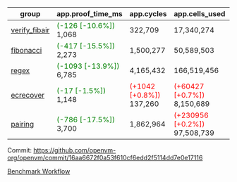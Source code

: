 | group | app.proof_time_ms | app.cycles | app.cells_used | leaf.proof_time_ms | leaf.cycles | leaf.cells_used |
| -- | -- | -- | -- | -- | -- | -- |
| [verify_fibair](https://github.com/openvm-org/openvm/blob/benchmark-results/benchmarks-pr/1761/verify_fibair-16aa6672f0a53f610cf6edd2f5114dd7e0e17116.md) |<span style='color: green'>(-126 [-10.6%])</span> 1,068 |  322,709 |  17,340,274 |- | - | - |
| [fibonacci](https://github.com/openvm-org/openvm/blob/benchmark-results/benchmarks-pr/1761/fibonacci-16aa6672f0a53f610cf6edd2f5114dd7e0e17116.md) |<span style='color: green'>(-417 [-15.5%])</span> 2,273 |  1,500,277 |  50,589,503 |- | - | - |
| [regex](https://github.com/openvm-org/openvm/blob/benchmark-results/benchmarks-pr/1761/regex-16aa6672f0a53f610cf6edd2f5114dd7e0e17116.md) |<span style='color: green'>(-1093 [-13.9%])</span> 6,785 |  4,165,432 |  166,519,456 |- | - | - |
| [ecrecover](https://github.com/openvm-org/openvm/blob/benchmark-results/benchmarks-pr/1761/ecrecover-16aa6672f0a53f610cf6edd2f5114dd7e0e17116.md) |<span style='color: green'>(-17 [-1.5%])</span> 1,148 | <span style='color: red'>(+1042 [+0.8%])</span> 137,260 | <span style='color: red'>(+60427 [+0.7%])</span> 8,150,689 |- | - | - |
| [pairing](https://github.com/openvm-org/openvm/blob/benchmark-results/benchmarks-pr/1761/pairing-16aa6672f0a53f610cf6edd2f5114dd7e0e17116.md) |<span style='color: green'>(-786 [-17.5%])</span> 3,700 |  1,862,964 | <span style='color: red'>(+230956 [+0.2%])</span> 97,508,739 |- | - | - |


Commit: https://github.com/openvm-org/openvm/commit/16aa6672f0a53f610cf6edd2f5114dd7e0e17116

[Benchmark Workflow](https://github.com/openvm-org/openvm/actions/runs/15767128440)
